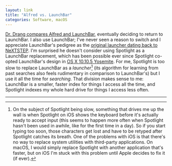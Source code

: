 ```yaml
---
layout: link
title: "Alfred vs. LaunchBar"
categories: Software, macOS
---
```


[Dr. Drang compares Alfred and LaunchBar](https://leancrew.com/all-this/2019/04/back-to-launchbar/), eventually deciding to return to LaunchBar. I also use LaunchBar; I've never seen a reason to switch and I appreciate LaunchBar's pedigree as the [original launcher dating back to NeXTSTEP](https://en.wikipedia.org/wiki/LaunchBar). I'm surprised he doesn't consider using Spotlight as a LaunchBar replacement, which has been possible ever since Spotlight co-opted LaunchBar's design in [OS X 10.10.5 Yosemite](https://en.wikipedia.org/wiki/OS_X_Yosemite). For me, Spotlight is too slow to replace LaunchBar as a *launcher*[^slowonios] (its algorithm for learning from past searches also feels rudimentary in comparison to LaunchBar's) but I use it all the time for *searching*. That division makes sense to me: LaunchBar is a smaller, faster index for things I access all the time, and Spotlight indexes my whole hard drive for things I access less often.

* * *

[^slowonios]: On the subject of Spotlight being slow, something that drives me up the wall is when Spotlight on iOS shows the keyboard before it's actually ready to accept input (this seems to happen more often when Spotlight hasn't been used in awhile, like for the first time in a day). So if you start typing too soon, those characters get lost and have to be retyped after Spotlight catches its breath. One of the problems with iOS is that there's no way to replace system utilities with third-party applications. On macOS, I would simply replace Spotlight with another application that's faster, but on iOS I'm stuck with this problem until Apple decides to fix it (if ever).
